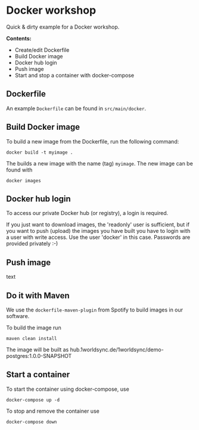 # Docker workshop

Quick & dirty example for a Docker workshop.

**Contents:**

- Create/edit Dockerfile
- Build Docker image
- Docker hub login
- Push image
- Start and stop a container with docker-compose

## Dockerfile

An example `Dockerfile` can be found in `src/main/docker`.

## Build Docker image

To build a new image from the Dockerfile, run the following command:

    docker build -t myimage .

The builds a new image with the name (tag) `myimage`. The new image can be found with 

    docker images


## Docker hub login

To access our private Docker hub (or registry), a login is required.

If you just want to download images, the 'readonly' user is sufficient, but if
you want to push (upload) the images you have built you have to login with
a user with write access. Use the user 'docker' in this case. Passwords are
provided privately :-)

## Push image

text

## Do it with Maven

We use the `dockerfile-maven-plugin` from Spotify to build images in our software.

To build the image run

    maven clean install
    
The image will be built as hub.1worldsync.de/1worldsync/demo-postgres:1.0.0-SNAPSHOT


## Start a container

To start the container using docker-compose, use

    docker-compose up -d

To stop and remove the container use

    docker-compose down


